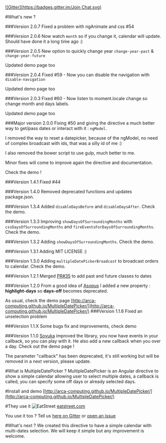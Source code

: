 [![Gitter](https://badges.gitter.im/Join Chat.svg)](https://gitter.im/arca-computing/MultipleDatePicker?utm_source=badge&utm_medium=badge&utm_campaign=pr-badge)

#What's new ?

###Version 2.0.7
Fixed a problem with ngAnimate and css #54

###Version 2.0.6
Now watch `month` so if you change it, calendar will update. Should have done it a long time ago :)

###Version 2.0.5
New option to quickly change year `change-year-past` & `change-year-future`

Updated demo page too

###Version 2.0.4
Fixed #59 - Now you can disable the navigation with `disable-navigation`

Updated demo page too

###Version 2.0.3
Fixed #60 - Now listen to moment.locale change so change month and days labels.

Updated demo page too

###Major version 2.0.0
Fixing #50 and giving the directive a much better way to get/pass dates or interact with it : `ngModel`. 

I removed the way to reset a datepicker, because of the ngModel, no need of complex broadcast with ids, that was a silly id of me :)

I also removed the bower script to use gulp, much better to me.

Minor fixes will come to improve again the directive and documentation.

Check the demo !

###Version 1.4.1
Fixed #44
 
###Version 1.4.0
Removed deprecated functions and updates package.json.

###Version 1.3.4
Added `disableDaysBefore` and `disableDaysAfter`. Check the demo.

###Version 1.3.3
Improving `showDaysOfSurroundingMonths` with `cssDaysOfSurroundingMonths` and `fireEventsForDaysOfSurroundingMonths`. Check the demo.

###Version 1.3.2
Adding `showDaysOfSurroundingMonths`. Check the demo.

###Version 1.3.1
Adding MIT LICENSE :)

###Version 1.3.0
Adding `multipleDatePickerBroadcast` to broadcast orders to calendar. Check the demo.

###Version 1.2.1
Merged [PR#35](https://github.com/arca-computing/MultipleDatePicker/pull/35) to add past and future classes to dates

###Version 1.2.0
From a good idea of [Asopus](https://github.com/Asopus) I added a new property : **highlight-days** so **days-off** becomes deprecated.

As usual, check the demo page [http://arca-computing.github.io/MultipleDatePicker/](http://arca-computing.github.io/MultipleDatePicker/)
###Version 1.1.6
Fixed an unselection problem

###Version 1.1.X
Some bugs fix and improvements, check demo

###Version 1.1.0
[Soyuka](https://github.com/soyuka) improved the library, you now have events in your callback, so you can play with it. He also add a new callback when you over a day. Check out the demo page !

The parameter "callback" has been deprecated, it's still working but will be removed in a next version, please update.

#What is MultipleDatePicker ?
MultipleDatePicker is an Angular directive to show a simple calendar allowing user to select multiple dates, a callback is called, you can specify some off days or already selected days.

#Install and demo
[http://arca-computing.github.io/MultipleDatePicker/](http://arca-computing.github.io/MultipleDatePicker/)

#They use it
![EatStreet](http://eatstreet.com/redesign/img/svg/svg-logo-alternate.svg) [eatstreet.com](https://eatstreet.com)

You use it too ? Tell us [here on Gitter](https://gitter.im/arca-computing/MultipleDatePicker?utm_source=badge&utm_medium=badge&utm_campaign=pr-badge) or [open an issue](https://github.com/arca-computing/MultipleDatePicker/issues)

#What's next ?
We created this directive to have a simple calendar with multi-dates selection. We will keep it simple but any improvement is welcome.
